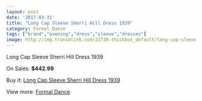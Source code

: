 ```yaml
---
layout: post
date: '2017-03-31'
title: "Long Cap Sleeve Sherri Hill Dress 1939"
category: Formal Dance
tags: ["brand","evening","dress","sleeve","dresses"]
image: http://img.transblink.com/21738-thickbox_default/long-cap-sleeve-sherri-hill-dress-1939.jpg
---
```

Long Cap Sleeve Sherri Hill Dress 1939

On Sales: **$442.99**
<a href="https://www.transblink.com/en/formal-dance/6886-long-cap-sleeve-sherri-hill-dress-1939.html"><amp-img layout="responsive" width="600" height="600" src="//img.transblink.com/21738-thickbox_default/long-cap-sleeve-sherri-hill-dress-1939.jpg" alt="Long Cap Sleeve Sherri Hill Dress 1939 0" /></a>
<a href="https://www.transblink.com/en/formal-dance/6886-long-cap-sleeve-sherri-hill-dress-1939.html"><amp-img layout="responsive" width="600" height="600" src="//img.transblink.com/21742-thickbox_default/long-cap-sleeve-sherri-hill-dress-1939.jpg" alt="Long Cap Sleeve Sherri Hill Dress 1939 1" /></a>
<a href="https://www.transblink.com/en/formal-dance/6886-long-cap-sleeve-sherri-hill-dress-1939.html"><amp-img layout="responsive" width="600" height="600" src="//img.transblink.com/21741-thickbox_default/long-cap-sleeve-sherri-hill-dress-1939.jpg" alt="Long Cap Sleeve Sherri Hill Dress 1939 2" /></a>
<a href="https://www.transblink.com/en/formal-dance/6886-long-cap-sleeve-sherri-hill-dress-1939.html"><amp-img layout="responsive" width="600" height="600" src="//img.transblink.com/21740-thickbox_default/long-cap-sleeve-sherri-hill-dress-1939.jpg" alt="Long Cap Sleeve Sherri Hill Dress 1939 3" /></a>
<a href="https://www.transblink.com/en/formal-dance/6886-long-cap-sleeve-sherri-hill-dress-1939.html"><amp-img layout="responsive" width="600" height="600" src="//img.transblink.com/21739-thickbox_default/long-cap-sleeve-sherri-hill-dress-1939.jpg" alt="Long Cap Sleeve Sherri Hill Dress 1939 4" /></a>

Buy it: [Long Cap Sleeve Sherri Hill Dress 1939](https://www.transblink.com/en/formal-dance/6886-long-cap-sleeve-sherri-hill-dress-1939.html "Long Cap Sleeve Sherri Hill Dress 1939")

View more: [Formal Dance](https://www.transblink.com/en/6-formal-dance "Formal Dance")
